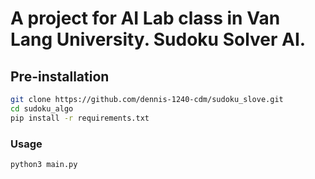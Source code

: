# A project for AI Lab class in Van Lang University. Sudoku Solver AI.
## Pre-installation
```bash
git clone https://github.com/dennis-1240-cdm/sudoku_slove.git
cd sudoku_algo
pip install -r requirements.txt
```
### Usage
```bash
python3 main.py
```
